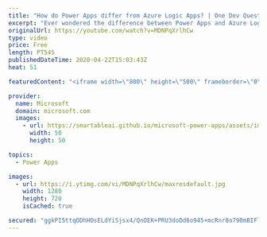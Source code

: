 ```yaml
---
title: "How do Power Apps differ from Azure Logic Apps? | One Dev Question: Dona Sarkar"
excerpt: "Ever wondered the difference between Power Apps and Azure Logic Apps? In the One Dev Question series, Principal Cloud Advocate Dona Sarkar explains just how different they are.    For more information, visit: https://docs.microsoft.com/powerapps/powerapps-overview/?WT.mc_id=onedevquestion-c9-donasa"
originalUrl: https://youtube.com/watch?v=MDNPqXrlhCw
type: video
price: Free
length: PT54S
publishedDateTime: 2020-04-22T15:03:43Z
heat: 51

featuredContent: "<iframe width=\"800\" height=\"500\" frameborder=\"0\" src=\"https://www.youtube.com/embed/MDNPqXrlhCw\" allow=\"accelerometer; autoplay; encrypted-media; gyroscope; picture-in-picture\" allowfullscreen></iframe>"

provider:
  name: Microsoft
  domain: microsoft.com
  images:
    - url: https://smartableai.github.io/microsoft-power-apps/assets/images/organizations/microsoft.com-50x50.jpg
      width: 50
      height: 50

topics:
  - Power Apps

images:
  - url: https://i.ytimg.com/vi/MDNPqXrlhCw/maxresdefault.jpg
    width: 1280
    height: 720
    isCached: true

secured: "ggkPI5ttqODhHOsELdYiSjsx4/QnOEK+PRU3doDd6o945+mcRnr8o790mBIFlE+AQlLzhTL7N6qfphcSN2j3h2PXZqUHTSdQhUulbbjRxsyhj7y6WHlc4mLKiOk1irS0l+7jGO8oHVJpSKg2aqSidwhGtsZ2fRaRwin3lEPKHVTeUB8xdUY6U1/dGuBfzlhsiDpfjfW/KBY3VPEi888TQDOnRpLKWuCMYmJ3ktDSFiXBJKcdjLEIKgML4TJFoFIoMs34tqoqn5ypbwdpdyC3/e/pdTh8SdCAYJF/owoRsiI+8SFSJUhNEVsitnSsSx0ka8mEqgbwmoFiOAmv+AaeE0KNldcaQAunlJcqc8UdG/Sjtiz7Kspsc/Qeq8Z/RQPigl9EBIbG5sDU10fV7SS0r12a+YChubRCzvqlJ8hzbVY=;RA9Z9TDrx+rSt10rejwbzg=="
---
```


